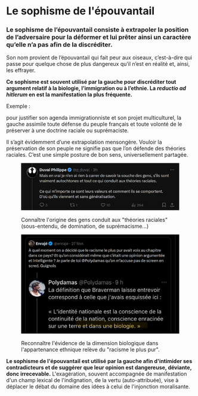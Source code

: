 # Le sophisme de l'épouvantail

### Le sophisme de l’épouvantail consiste à extrapoler la position de l’adversaire pour la déformer et lui prêter ainsi un caractère qu’elle n’a pas afin de la discréditer.

Son nom provient de l’épouvantail qui fait peur aux oiseaux, c’est-à-dire qui passe pour quelque chose de plus dangereux qu’il n’est en réalité et, ainsi, les effrayer.

**Ce sophisme est souvent utilisé par la gauche pour discréditer tout argument relatif à la biologie, l’immigration ou à l’ethnie. La&#x20;**_**reductio ad hitlerum**_**&#x20;en est la manifestation la plus fréquente.**

Exemple :&#x20;

pour justifier son agenda immigrationniste et son projet multiculturel, la gauche assimile toute défense du peuple français et toute volonté de le préserver à une doctrine raciale ou suprémaciste.

Il s’agit évidemment d’une extrapolation mensongère. Vouloir la préservation de son peuple ne signifie pas que l’on défende des théories raciales. C’est une simple posture de bon sens, universellement partagée.



<figure><img src="../.gitbook/assets/GklPXRbXEAA_DPV.png" alt=""><figcaption><p>Connaître l'origine des gens conduit aux "théories raciales" (sous-entendu, de domination, de suprémacisme...)</p></figcaption></figure>

<figure><img src="../.gitbook/assets/image (2) (1) (1) (1) (1) (1) (1).png" alt="" width="563"><figcaption><p>Reconnaître l'évidence de la dimension biologique dans l'appartenance ethnique relève du "racisme le plus pur".</p></figcaption></figure>

**Le sophisme de l'épouvantail est utilisé par la gauche afin d'intimider ses contradicteurs et de suggérer que leur opinion est dangereuse, déviante, donc irrecevable.** L'exagération, souvent accompagnée de manifestation d'un champ lexical de l'indignation, de la vertu (auto-attribuée), vise à déplacer le débat du domaine des idées à celui de l'injonction moralisante.
